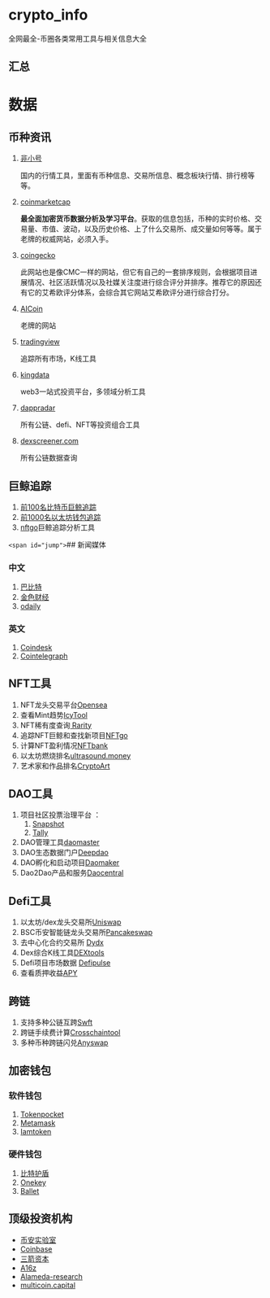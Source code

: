 # crypto_info

全网最全-币圈各类常用工具与相关信息大全

## 汇总

# 数据

## 币种资讯

1. [非小号](https://www.feixiaohao.co/)

   国内的行情工具，里面有币种信息、交易所信息、概念板块行情、排行榜等等。
2. [coinmarketcap](https://coinmarketcap.com/zh/)

   **最全面加密货币数据分析及学习平台**。获取的信息包括，币种的实时价格、交易量、市值、波动，以及历史价格、上了什么交易所、成交量如何等等。属于老牌的权威网站，必须入手。
3. [coingecko](www.coingecko.com/)

   此网站也是像CMC一样的网站，但它有自己的一套排序规则，会根据项目进展情况、社区活跃情况以及社媒关注度进行综合评分并排序。推荐它的原因还有它的艾希欧评分体系，会综合其它网站艾希欧评分进行综合打分。
4. [AICoin](https://www.aicoin.com/)

   老牌的网站
5. [tradingview](cn.tradingview.com)

   追踪所有市场，K线工具
6. [kingdata](kingdata.com)

   web3一站式投资平台，多领域分析工具
7. [dappradar](dappradar.com)

   所有公链、defi、NFT等投资组合工具
8. [dexscreener.com](dexscreener.com)

   所有公链数据查询

## **巨鲸追踪**

1. [前100名比特币巨鲸追踪](https://bitinfocharts.com/zh/top-100-richest-bitcoin-addresses.html)
2. [前1000名以太坊钱包追踪](https://www.whalestats.com/)
3. [nftgo](nftgo.io)巨鲸追踪分析工具

`<span id="jump">`## 新闻媒体

### 中文

1. [巴比特](https://www.8btc.com/)
2. [金色财经](https://www.jinse.com/)
3. [odaily](https://www.odaily.news/)

### 英文

1. [Coindesk](https://www.coindesk.com/)
2. [Cointelegraph](https://cointelegraph.com/)

## NFT工具

1. NFT龙头交易平台[Opensea](https://opensea.io/)
2. 查看Mint趋势[IcyTool](https://icy.tools/)
3. NFT稀有度查询[ Rarity](https://rarity.tools/)
4. 追踪NFT巨鲸和查找新项目[NFTgo](https://nftgo.io/)
5. 计算NFT盈利情况[NFTbank](https://nftbank.ai/)
6. 以太坊燃烧排名[ultrasound.money](https://ultrasound.money/)
7. 艺术家和作品排名[CryptoArt](https://cryptoart.io/)

## DAO工具

1. 项目社区投票治理平台 ：
   1. [Snapshot](https://snapshot.org/#/)
   2. [Tally](https://www.withtally.com/)
2. DAO管理工具[daomaster](https://www.daomasters.xyz/)
3. DAO生态数据门户[Deepdao](https://deepdao.io/#/deepdao/dashboard)
4. DAO孵化和启动项目[Daomaker](https://daomaker.com/)
5. Dao2Dao产品和服务[Daocentral](https://daocentral.com/)

## Defi工具

1. 以太坊/dex龙头交易所[Uniswap](https://uniswap.org/)
2. BSC币安智能链龙头交易所[Pancakeswap](https://pancakeswap.finance/)
3. 去中心化合约交易所 [Dydx](https://dydx.exchange/)
4. Dex综合K线工具[DEXtools](https://www.dextools.io/app/)
5. Defi项目市场数据 [Defipulse](https://defipulse.com/)
6. 查看质押收益[APY](https://apy.top/)

## 跨链

1. 支持多种公链互跨[Swft](https://www.swftc.info/)
2. 跨链手续费计算[Crosschaintool](https://tools.defieye.io/bridge/)
3. 多种币种跨链闪兑[Anyswap](https://anyswap.exchange/swap#/bridge)

## 加密钱包

### 软件钱包

1. [Tokenpocket](https://www.tokenpocket.pro/)
2. [Metamask](https://metamask.io/)
3. [Iamtoken](https://www.token.im/)

### 硬件钱包

1. [比特护盾](https://bithd.com/)
2. [Onekey](https://onekey.so/)
3. [Ballet](https://www.balletcrypto.com/zh/)

## 顶级投资机构

* [币安实验室](https://labs.binance.com/)
* [Coinbase](https://www.coinbase.com/ventures#our-investments)
* [三箭资本](https://www.threearrowscap.com/select-investments/)
* [A16z](https://a16z.com/portfolio/#crypto)
* [Alameda-research](https://www.alameda-research.com/ventures)
* [multicoin.capital](https://multicoin.capital/zh/portfolio/)
